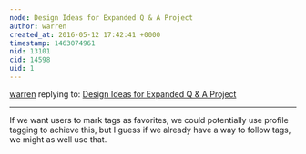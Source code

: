 ```yaml
---
node: Design Ideas for Expanded Q & A Project
author: warren
created_at: 2016-05-12 17:42:41 +0000
timestamp: 1463074961
nid: 13101
cid: 14598
uid: 1
---
```




[warren](../profile/warren) replying to: [Design Ideas for Expanded Q & A Project](../notes/ananyo2012/05-11-2016/design-ideas-for-expanded-q-a-project)

----
If we want users to mark tags as favorites, we could potentially use profile tagging to achieve this, but I guess if we already have a way to follow tags, we might as well use that. 